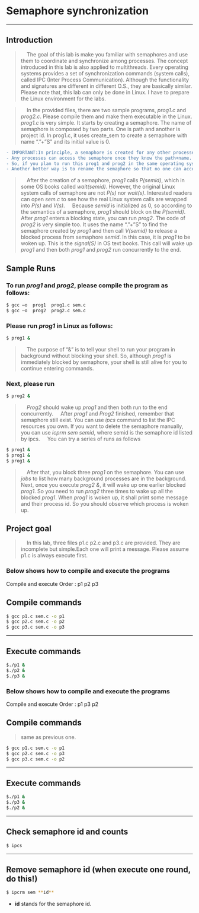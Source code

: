 # Semaphore synchronization

***
**Introduction**
---------------------------------------

> &nbsp;&nbsp;&nbsp;&nbsp;The goal of this lab is make you familiar with semaphores and use them to coordinate and synchronize among processes. The concept introduced in this lab is also applied to multithreads.
Every operating systems provides a set of synchronization commands (system calls), called IPC (Inter Process Communication).
Although the functionality and signatures are different in different O.S., they are basically similar. Please note that, this lab can only be done in Linux. I have to prepare the Linux environment for the labs. 

> &nbsp;&nbsp;&nbsp;&nbsp;In the provided files, there are two sample programs, *prog1.c* and *prog2.c*. Please compile them and make them executable in the Linux. *prog1.c* is very simple. It starts by creating a semaphore.
The name of semaphore is composed by two parts. One is path and another is project id. In prog1.c, it uses create_sem to create a semaphore with name “.”+”S” and its initial value is 0.

```diff
- IMPORTANT:In principle, a semaphore is created for any other processes (including other users) to access it. 
- Any processes can access the semaphore once they know the path+name.
- So, if you plan to run this prog1 and prog2 in the same operating systems with other, you better clear it before doing so. 
- Another better way is to rename the semaphore so that no one can access the same semaphore with you.
```
> &nbsp;&nbsp;&nbsp;&nbsp;After the creation of a semaphore, *prog1* calls *P(semid)*, which in some OS books called *wait(semid)*.
However, the original Linux system calls of semaphore are not *P(s)* nor *wait(s)*. Interested readers can open *sem.c* to see how the real Linux system calls are wrapped into *P(s)* and *V(s)*.
> &nbsp;&nbsp;&nbsp;&nbsp;Because *semid* is initialized as 0, so according to the semantics of a semaphore, *prog1* should block on the *P(semid)*. After *prog1* enters a blocking state, you can run *prog2*. 
The code of *prog2* is very simple too. It uses the name “.”+”S” to find the semaphore created by *prog1* and then call *V(semid)* to release a blocked process from semaphore *semid*. 
In this case, it is *prog1* to be woken up. This is the *signal(S)* in OS text books. This call will wake up *prog1* and then both *prog1* and *prog2* run concurrently to the end.

## Sample Runs

### To run *prog1* and *prog2*, please compile the program as follows:
```sh
$ gcc –o  prog1  prog1.c sem.c
$ gcc –o  prog2  prog2.c sem.c
```

### Please run *prog1* in Linux as follows:
```sh
$ prog1 &
```
> &nbsp;&nbsp;&nbsp;&nbsp;The purpose of “&” is to tell your shell to run your program in background without blocking your shell. 
So, although *prog1* is immediately blocked by semaphore, your shell is still alive for you to continue entering commands. 
### Next, please run
```sh
$ prog2 &
```
> &nbsp;&nbsp;&nbsp;&nbsp;*Prog2* should wake up *prog1* and then both run to the end concurrently. 
> &nbsp;&nbsp;&nbsp;&nbsp;After *prog1* and *Prog2* finished, remember that semaphore still exist. You can use *ipcs* command to list the IPC resources you own. 
If you want to delete the semaphore manually, you can use *icprm sem semid*, where semid is the semaphore id listed by ipcs. 
> &nbsp;&nbsp;&nbsp;&nbsp;You can try a series of runs as follows 
```sh
$ prog1 &
$ prog1 &
$ prog1 &
```
> &nbsp;&nbsp;&nbsp;&nbsp;After that, you block three *prog1* on the semaphore. You can use *jobs* to list how many background processes are in the background.
Next, once you execute *prog2 &*, it will wake up one earlier blocked *prog1*. So you need to run *prog2* three times to wake up all the blocked *prog1*. 
When *prog1* is woken up, it shall print some message and their process id. So you should observe which process is woken up.

## Project goal
> &nbsp;&nbsp;&nbsp;&nbsp;In this lab, three files p1.c p2.c and p3.c are provided.  They are incomplete but simple.Each one will print a message. Please assume p1.c is always execute first.  
### **Below shows how to compile and execute the programs**


Compile and execute Order : p1 p2 p3


## Compile commands
```sh
$ gcc p1.c sem.c -o p1
$ gcc p2.c sem.c -o p2
$ gcc p3.c sem.c -o p3

```

***
## Execute commands
```sh
$./p1 &
$./p2 &
$./p3 &
```


### **Below shows how to compile and execute the programs**
Compile and execute Order : p1 p3 p2

## Compile commands

>same as previous one.
```sh
$ gcc p1.c sem.c -o p1
$ gcc p2.c sem.c -o p3
$ gcc p3.c sem.c -o p2
```

***
## Execute commands
```sh
$./p1 &
$./p3 &
$./p2 &
```

***
## Check semaphore id and counts
```sh
$ ipcs
```


***
## Remove semaphore id (when execute one round, do this!)
```sh
$ ipcrm sem **id**
```
 - **id** stands for the semaphore id.





